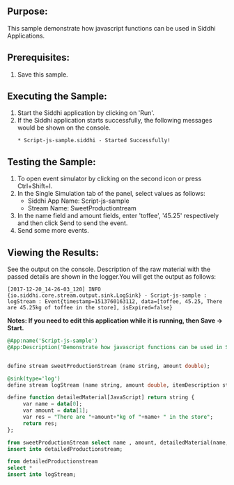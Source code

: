 ## Purpose:
This sample demonstrate how javascript functions can be used in Siddhi Applications.

## Prerequisites:
1) Save this sample.

## Executing the Sample:
1) Start the Siddhi application by clicking on 'Run'.
2) If the Siddhi application starts successfully, the following messages would be shown on the console.
     ```
     * Script-js-sample.siddhi - Started Successfully!
     ```

## Testing the Sample:
1) To open event simulator by clicking on the second icon or press Ctrl+Shift+I.
2) In the Single Simulation tab of the panel, select values as follows:
     * Siddhi App Name: Script-js-sample
     * Stream Name: SweetProductiontream
3) In the name field and amount fields, enter 'toffee', '45.25' respectively and then click Send to send the event.
4) Send some more events.

## Viewing the Results:
See the output on the console. Description of the raw material with the passed details are shown in the logger.You will get the output as follows:
```
[2017-12-20_14-26-03_120] INFO {io.siddhi.core.stream.output.sink.LogSink} - Script-js-sample : logStream : Event{timestamp=1513760163112, data=[toffee, 45.25, There are 45.25kg of toffee in the store], isExpired=false}
```

**Notes: If you need to edit this application while it is running, then Save -> Start.**

```sql
@App:name('Script-js-sample')
@App:Description('Demonstrate how javascript functions can be used in Siddhi Applications.')


define stream sweetProductionStream (name string, amount double);

@sink(type='log')
define stream logStream (name string, amount double, itemDescription string);

define function detailedMaterial[JavaScript] return string {
     var name = data[0];
     var amount = data[1];
     var res = "There are "+amount+"kg of "+name+ " in the store";
     return res;
};

from sweetProductionStream select name , amount, detailedMaterial(name,amount) as itemDescription
insert into detailedProductionstream;

from detailedProductionstream
select *
insert into logStream;
```
